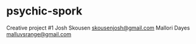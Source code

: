 # psychic-spork
Creative project #1
Josh Skousen skousenjosh@gmail.com
Mallori Dayes malluvsrange@gmail.com
